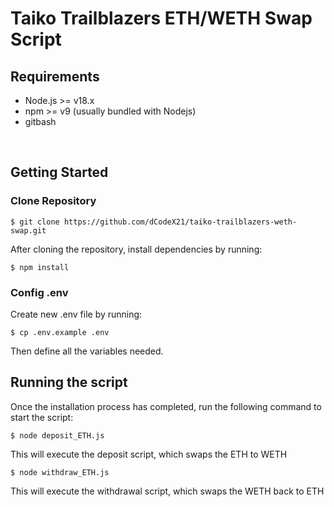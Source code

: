 # Taiko Trailblazers ETH/WETH Swap Script

## Requirements

- Node.js >= v18.x
- npm >= v9 (usually bundled with Nodejs)
- gitbash
<br/>

## Getting Started

### Clone Repository

```
$ git clone https://github.com/dCodeX21/taiko-trailblazers-weth-swap.git
```

After cloning the repository, install dependencies by running:

```
$ npm install
```

### Config .env

Create new .env file by running:

```
$ cp .env.example .env
```

Then define all the variables needed.
<br/>

## Running the script

Once the installation process has completed, run the following command to start the script:

```
$ node deposit_ETH.js
```

This will execute the deposit script, which swaps the ETH to WETH
<br/>

```
$ node withdraw_ETH.js
```

This will execute the withdrawal script, which swaps the WETH back to ETH
<br/>
